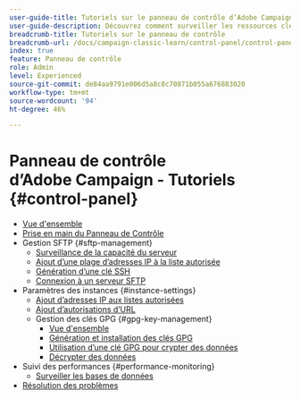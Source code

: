 ```yaml
---
user-guide-title: Tutoriels sur le panneau de contrôle d’Adobe Campaign
user-guide-description: Découvrez comment surveiller les ressources clés de vos instances Adobe Campaign et effectuer des tâches administratives dans le panneau de contrôle.
breadcrumb-title: Tutoriels sur le panneau de contrôle
breadcrumb-url: /docs/campaign-classic-learn/control-panel/control-panel-overview.html
index: true
feature: Panneau de contrôle
role: Admin
level: Experienced
source-git-commit: de84aa9791e006d5a8c8c70871b055a676883020
workflow-type: tm+mt
source-wordcount: '94'
ht-degree: 46%

---
```



# Panneau de contrôle d’Adobe Campaign - Tutoriels {#control-panel}

+ [Vue d&#39;ensemble](/help/control-panel-tutorials/control-panel-overview.md)
+ [Prise en main du Panneau de Contrôle](/help/control-panel-tutorials/get-started.md)
+ Gestion SFTP {#sftp-management}
   + [Surveillance de la capacité du serveur](/help/control-panel-tutorials/sftp-management/monitor-server-capacity.md)
   + [Ajout d’une plage d’adresses IP à la liste autorisée](/help/control-panel-tutorials/sftp-management/add-ip-range-to-allowlist.md)
   + [Génération d’une clé SSH](/help/control-panel-tutorials/sftp-management/generate-ssh-key.md)
   + [Connexion à un serveur SFTP](/help/control-panel-tutorials/sftp-management/connect-to-sftp-server.md)
+ Paramètres des instances {#instance-settings}
   + [Ajout d’adresses IP aux listes autorisées](/help/control-panel-tutorials/instance-settings/ip-allow-listing.md)
   + [Ajout d’autorisations d’URL](/help/control-panel-tutorials/instance-settings/add-url-permissions.md)
   + Gestion des clés GPG {#gpg-key-management}
      + [Vue d&#39;ensemble](/help/control-panel-tutorials/instance-settings/gpg-key-management/gpg-key-management-overview.md)
      + [Génération et installation des clés GPG](/help/control-panel-tutorials/instance-settings/gpg-key-management/generate-and-install-gpg-keys.md)
      + [Utilisation d’une clé GPG pour crypter des données](/help/control-panel-tutorials/instance-settings/gpg-key-management/use-a-gpg-key-to-encrypt-data.md)
      + [Décrypter des données](/help/control-panel-tutorials/instance-settings/gpg-key-management/decrypt-data.md)
+ Suivi des performances {#performance-monitoring}
   + [Surveiller les bases de données](/help/control-panel-tutorials/performance-monitoring/monitor-databases.md)
+ [Résolution des problèmes](/help/control-panel-tutorials/troubleshooting.md)